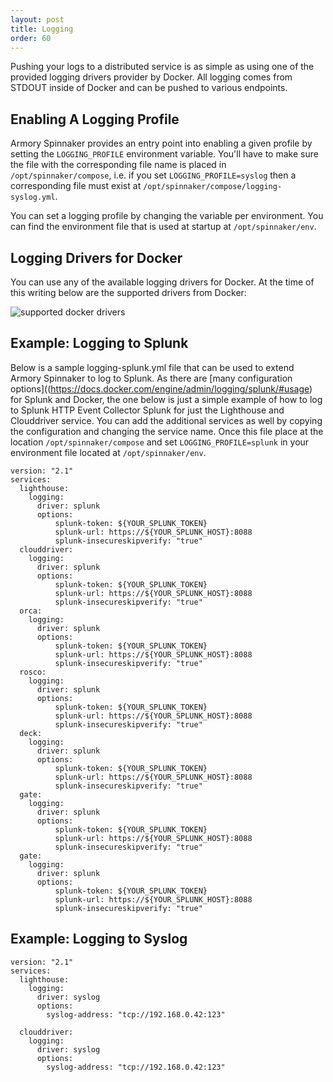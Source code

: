 ```yaml
---
layout: post
title: Logging
order: 60
---
```


Pushing your logs to a distributed service is as simple as using one of the provided logging drivers provider by Docker.   All logging comes from STDOUT inside of Docker and can be pushed to various endpoints.


## Enabling A Logging Profile

Armory Spinnaker provides an entry point into enabling a given profile by setting the `LOGGING_PROFILE` environment variable.  You'll have to make sure the file with the corresponding file name is placed in `/opt/spinnaker/compose`, i.e. if you set `LOGGING_PROFILE=syslog` then a corresponding file must exist at `/opt/spinnaker/compose/logging-syslog.yml`.

You can set a logging profile by changing the variable per environment.  You can find the environment file that is used at startup at `/opt/spinnaker/env`.


## Logging Drivers for Docker

You can use any of the available logging drivers for Docker.  At the time of this writing below are the supported drivers from Docker:

![supported docker drivers](https://d1ax1i5f2y3x71.cloudfront.net/items/3c2y3S2z0k3v1L3K2W0l/Image%202017-04-13%20at%2011.22.03%20AM.png?X-CloudApp-Visitor-Id=2686178)


## Example: Logging to Splunk

Below is a sample logging-splunk.yml file that can be used to extend Armory Spinnaker to log to Splunk.  As there are [many configuration options]((https://docs.docker.com/engine/admin/logging/splunk/#usage) for Splunk and Docker, the one below is just a simple example of how to log to Splunk HTTP Event Collector Splunk  for just the Lighthouse and Clouddriver service.  You can add the additional services as well by copying the configuration and changing the service name.  Once this file place at the location `/opt/spinnaker/compose` and set `LOGGING_PROFILE=splunk` in your environment file located at `/opt/spinnaker/env`.

```
version: "2.1"
services:
  lighthouse:
    logging:
      driver: splunk
      options:
          splunk-token: ${YOUR_SPLUNK_TOKEN}
          splunk-url: https://${YOUR_SPLUNK_HOST}:8088
          splunk-insecureskipverify: "true"
  clouddriver:
    logging:
      driver: splunk
      options:
          splunk-token: ${YOUR_SPLUNK_TOKEN}
          splunk-url: https://${YOUR_SPLUNK_HOST}:8088
          splunk-insecureskipverify: "true"
  orca:
    logging:
      driver: splunk
      options:
          splunk-token: ${YOUR_SPLUNK_TOKEN}
          splunk-url: https://${YOUR_SPLUNK_HOST}:8088
          splunk-insecureskipverify: "true"
  rosco:
    logging:
      driver: splunk
      options:
          splunk-token: ${YOUR_SPLUNK_TOKEN}
          splunk-url: https://${YOUR_SPLUNK_HOST}:8088
          splunk-insecureskipverify: "true"
  deck:
    logging:
      driver: splunk
      options:
          splunk-token: ${YOUR_SPLUNK_TOKEN}
          splunk-url: https://${YOUR_SPLUNK_HOST}:8088
          splunk-insecureskipverify: "true"
  gate:
    logging:
      driver: splunk
      options:
          splunk-token: ${YOUR_SPLUNK_TOKEN}
          splunk-url: https://${YOUR_SPLUNK_HOST}:8088
          splunk-insecureskipverify: "true"
  gate:
    logging:
      driver: splunk
      options:
          splunk-token: ${YOUR_SPLUNK_TOKEN}
          splunk-url: https://${YOUR_SPLUNK_HOST}:8088
          splunk-insecureskipverify: "true"
```

## Example: Logging to Syslog
```
version: "2.1"
services:
  lighthouse:
    logging:
      driver: syslog
      options:
        syslog-address: "tcp://192.168.0.42:123"  

  clouddriver:
    logging:
      driver: syslog
      options:
        syslog-address: "tcp://192.168.0.42:123"  
```

